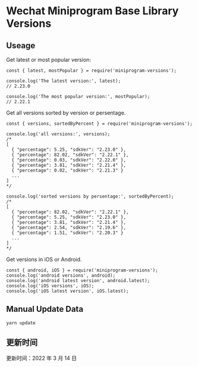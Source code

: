 
# Wechat Miniprogram Base Library Versions

## Useage

Get latest or most popular version:

```;
const { latest, mostPopular } = require('miniprogram-versions');

console.log('The latest version:', latest);
// 2.23.0

console.log('The most popular version:', mostPopular);
// 2.22.1

```

Get all versions sorted by version or persentage.

```
const { versions, sortedByPercent } = require('miniprogram-versions');

console.log('all versions:', versions);
/*
[
  { "percentage": 5.25, "sdkVer": "2.23.0" },
  { "percentage": 82.02, "sdkVer": "2.22.1" },
  { "percentage": 0.03, "sdkVer": "2.22.0" },
  { "percentage": 3.81, "sdkVer": "2.21.4" },
  { "percentage": 0.02, "sdkVer": "2.21.3" }
  ...
]
*/

console.log('sorted versions by persentage:', sortedByPercent);
/*
[
  { "percentage": 82.02, "sdkVer": "2.22.1" },
  { "percentage": 5.25, "sdkVer": "2.23.0" },
  { "percentage": 3.81, "sdkVer": "2.21.4" },
  { "percentage": 2.54, "sdkVer": "2.19.6" },
  { "percentage": 1.51, "sdkVer": "2.20.3" }
  ...
]
*/
```

Get versions in iOS or Android.

```
const { android, iOS } = require('miniprogram-versions');
console.log('android versions', android);
console.log('android latest version', android.latest);
console.log('iOS versions', iOS);
console.log('iOS latest version', iOS.latest);
```

## Manual Update Data

```
yarn update
```

## 更新时间

更新时间：2022 年 3 月 14 日
